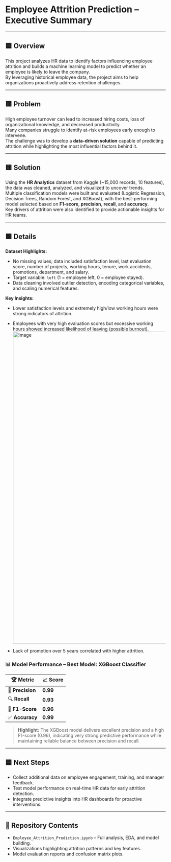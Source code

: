 # Employee Attrition Prediction – Executive Summary

---

## 🟦 Overview  
This project analyzes HR data to identify factors influencing employee attrition and builds a machine learning model to predict whether an employee is likely to leave the company.  
By leveraging historical employee data, the project aims to help organizations proactively address retention challenges.

---

## 🟥 Problem  
High employee turnover can lead to increased hiring costs, loss of organizational knowledge, and decreased productivity.  
Many companies struggle to identify at-risk employees early enough to intervene.  
The challenge was to develop a **data-driven solution** capable of predicting attrition while highlighting the most influential factors behind it.

---

## 🟨 Solution  
Using the **HR Analytics** dataset from Kaggle (~15,000 records, 10 features), the data was cleaned, analyzed, and visualized to uncover trends.  
Multiple classification models were built and evaluated (Logistic Regression, Decision Trees, Random Forest, and XGBoost), with the best-performing model selected based on **F1-score**, **precision**, **recall**, and **accuracy**.  
Key drivers of attrition were also identified to provide actionable insights for HR teams.

---

## 🟩 Details  

**Dataset Highlights:**  
- No missing values; data included satisfaction level, last evaluation score, number of projects, working hours, tenure, work accidents, promotions, department, and salary.  
- Target variable: `left` (1 = employee left, 0 = employee stayed).  
- Data cleaning involved outlier detection, encoding categorical variables, and scaling numerical features.

**Key Insights:**  
- Lower satisfaction levels and extremely high/low working hours were strong indicators of attrition.  
- Employees with very high evaluation scores but excessive working hours showed increased likelihood of leaving (possible burnout).  <img width="1912" height="977" alt="image" src="https://github.com/user-attachments/assets/8cd54a14-1198-4251-980a-46f5ab578961" />


- Lack of promotion over 5 years correlated with higher attrition.

### 📊 Model Performance – **Best Model: XGBoost Classifier**
| 🏆 Metric       | 📈 Score  |
|-----------------|----------|
| 🎯 **Precision** | **0.99** |
| 🔍 **Recall**    | **0.93** |
| 📏 **F1-Score**  | **0.96** |
| ✅ **Accuracy**  | **0.99** |

> **Highlight:** The XGBoost model delivers excellent precision and a high F1-score (0.96), indicating very strong predictive performance while maintaining reliable balance between precision and recall.


---

## 🟦 Next Steps  
- Collect additional data on employee engagement, training, and manager feedback.  
- Test model performance on real-time HR data for early attrition detection.  
- Integrate predictive insights into HR dashboards for proactive interventions.

---

## 📂 Repository Contents  
- `Employee_Attrition_Prediction.ipynb` – Full analysis, EDA, and model building.  
- Visualizations highlighting attrition patterns and key features.  
- Model evaluation reports and confusion matrix plots.
